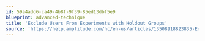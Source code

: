 ```yaml
---
id: 59a4add6-ca49-4b8f-9f39-85ed13dbf5e9
blueprint: advanced-technique
title: 'Exclude Users From Experiments with Holdout Groups'
source: 'https://help.amplitude.com/hc/en-us/articles/13508918823835-Exclude-users-from-your-experiments-with-holdout-groups'
---
```

